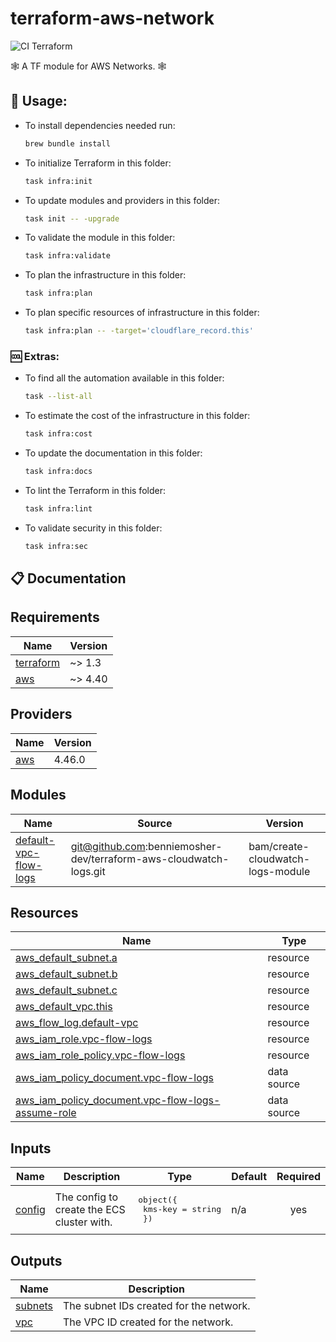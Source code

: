 # terraform-aws-network

![CI Terraform](https://github.com/benniemosher-dev/terraform-aws-network/actions/workflows/ci-terraform.yml/badge.svg)

🕸️ A TF module for AWS Networks. 🕸️

## 📜 Usage:

- To install dependencies needed run:
  ```bash
  brew bundle install
  ```
- To initialize Terraform in this folder:
  ```bash
  task infra:init
  ```
- To update modules and providers in this folder:
  ```bash
  task init -- -upgrade
  ```
- To validate the module in this folder:
  ```bash
  task infra:validate
  ```
- To plan the infrastructure in this folder:
  ```bash
  task infra:plan
  ```
- To plan specific resources of infrastructure in this folder:
  ```bash
  task infra:plan -- -target='cloudflare_record.this'
  ```

### 🆒 Extras:

- To find all the automation available in this folder:
  ```bash
  task --list-all
  ```
- To estimate the cost of the infrastructure in this folder:
  ```bash
  task infra:cost
  ```
- To update the documentation in this folder:
  ```bash
  task infra:docs
  ```
- To lint the Terraform in this folder:
  ```bash
  task infra:lint
  ```
- To validate security in this folder:
  ```bash
  task infra:sec
  ```

## 📋 Documentation

<!-- BEGIN_TF_DOCS -->
## Requirements

| Name | Version |
|------|---------|
| <a name="requirement_terraform"></a> [terraform](#requirement\_terraform) | ~> 1.3 |
| <a name="requirement_aws"></a> [aws](#requirement\_aws) | ~> 4.40 |

## Providers

| Name | Version |
|------|---------|
| <a name="provider_aws"></a> [aws](#provider\_aws) | 4.46.0 |

## Modules

| Name | Source | Version |
|------|--------|---------|
| <a name="module_default-vpc-flow-logs"></a> [default-vpc-flow-logs](#module\_default-vpc-flow-logs) | git@github.com:benniemosher-dev/terraform-aws-cloudwatch-logs.git | bam/create-cloudwatch-logs-module |

## Resources

| Name | Type |
|------|------|
| [aws_default_subnet.a](https://registry.terraform.io/providers/hashicorp/aws/latest/docs/resources/default_subnet) | resource |
| [aws_default_subnet.b](https://registry.terraform.io/providers/hashicorp/aws/latest/docs/resources/default_subnet) | resource |
| [aws_default_subnet.c](https://registry.terraform.io/providers/hashicorp/aws/latest/docs/resources/default_subnet) | resource |
| [aws_default_vpc.this](https://registry.terraform.io/providers/hashicorp/aws/latest/docs/resources/default_vpc) | resource |
| [aws_flow_log.default-vpc](https://registry.terraform.io/providers/hashicorp/aws/latest/docs/resources/flow_log) | resource |
| [aws_iam_role.vpc-flow-logs](https://registry.terraform.io/providers/hashicorp/aws/latest/docs/resources/iam_role) | resource |
| [aws_iam_role_policy.vpc-flow-logs](https://registry.terraform.io/providers/hashicorp/aws/latest/docs/resources/iam_role_policy) | resource |
| [aws_iam_policy_document.vpc-flow-logs](https://registry.terraform.io/providers/hashicorp/aws/latest/docs/data-sources/iam_policy_document) | data source |
| [aws_iam_policy_document.vpc-flow-logs-assume-role](https://registry.terraform.io/providers/hashicorp/aws/latest/docs/data-sources/iam_policy_document) | data source |

## Inputs

| Name | Description | Type | Default | Required |
|------|-------------|------|---------|:--------:|
| <a name="input_config"></a> [config](#input\_config) | The config to create the ECS cluster with. | <pre>object({<br>    kms-key = string<br>  })</pre> | n/a | yes |

## Outputs

| Name | Description |
|------|-------------|
| <a name="output_subnets"></a> [subnets](#output\_subnets) | The subnet IDs created for the network. |
| <a name="output_vpc"></a> [vpc](#output\_vpc) | The VPC ID created for the network. |
<!-- END_TF_DOCS -->
